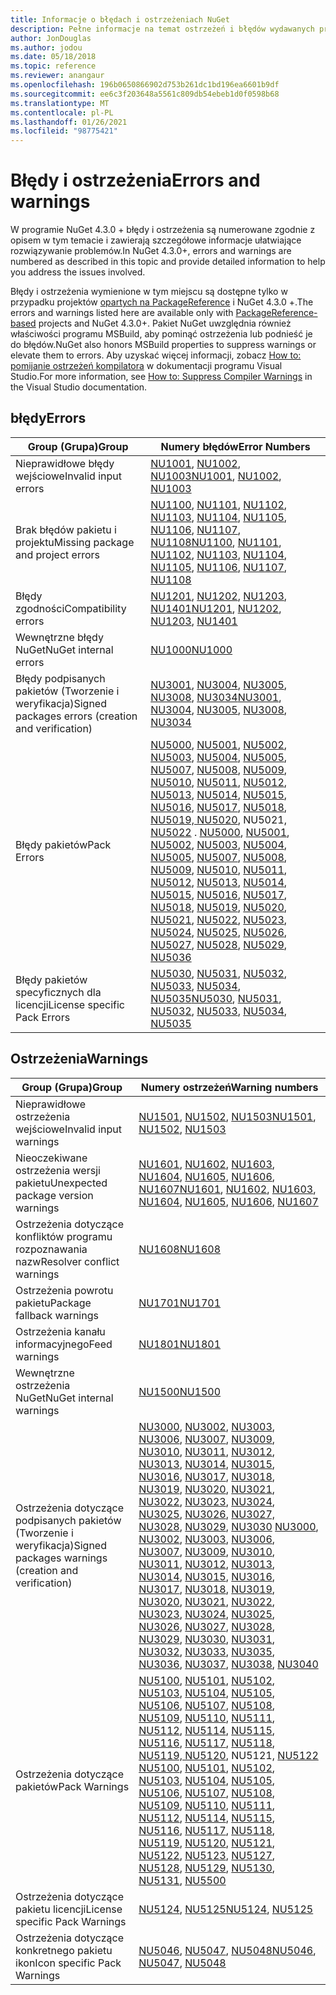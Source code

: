 ```yaml
---
title: Informacje o błędach i ostrzeżeniach NuGet
description: Pełne informacje na temat ostrzeżeń i błędów wydawanych przez pakiet NuGet podczas różnych operacji NuGet.
author: JonDouglas
ms.author: jodou
ms.date: 05/18/2018
ms.topic: reference
ms.reviewer: anangaur
ms.openlocfilehash: 196b0650866902d753b261dc1bd196ea6601b9df
ms.sourcegitcommit: ee6c3f203648a5561c809db54ebeb1d0f0598b68
ms.translationtype: MT
ms.contentlocale: pl-PL
ms.lasthandoff: 01/26/2021
ms.locfileid: "98775421"
---
```

# <a name="errors-and-warnings"></a><span data-ttu-id="a1ace-103">Błędy i ostrzeżenia</span><span class="sxs-lookup"><span data-stu-id="a1ace-103">Errors and warnings</span></span>

<span data-ttu-id="a1ace-104">W programie NuGet 4.3.0 + błędy i ostrzeżenia są numerowane zgodnie z opisem w tym temacie i zawierają szczegółowe informacje ułatwiające rozwiązywanie problemów.</span><span class="sxs-lookup"><span data-stu-id="a1ace-104">In NuGet 4.3.0+, errors and warnings are numbered as described in this topic and provide detailed information to help you address the issues involved.</span></span>

<span data-ttu-id="a1ace-105">Błędy i ostrzeżenia wymienione w tym miejscu są dostępne tylko w przypadku projektów [opartych na PackageReference](../consume-packages/package-references-in-project-files.md) i NuGet 4.3.0 +.</span><span class="sxs-lookup"><span data-stu-id="a1ace-105">The errors and warnings listed here are available only with [PackageReference-based](../consume-packages/package-references-in-project-files.md) projects and NuGet 4.3.0+.</span></span> <span data-ttu-id="a1ace-106">Pakiet NuGet uwzględnia również właściwości programu MSBuild, aby pominąć ostrzeżenia lub podnieść je do błędów.</span><span class="sxs-lookup"><span data-stu-id="a1ace-106">NuGet also honors MSBuild properties to suppress warnings or elevate them to errors.</span></span> <span data-ttu-id="a1ace-107">Aby uzyskać więcej informacji, zobacz [How to: pomijanie ostrzeżeń kompilatora](/visualstudio/ide/how-to-suppress-compiler-warnings) w dokumentacji programu Visual Studio.</span><span class="sxs-lookup"><span data-stu-id="a1ace-107">For more information, see [How to: Suppress Compiler Warnings](/visualstudio/ide/how-to-suppress-compiler-warnings) in the Visual Studio documentation.</span></span>

## <a name="errors"></a><span data-ttu-id="a1ace-108">błędy</span><span class="sxs-lookup"><span data-stu-id="a1ace-108">Errors</span></span>

| <span data-ttu-id="a1ace-109">Group (Grupa)</span><span class="sxs-lookup"><span data-stu-id="a1ace-109">Group</span></span> | <span data-ttu-id="a1ace-110">Numery błędów</span><span class="sxs-lookup"><span data-stu-id="a1ace-110">Error Numbers</span></span> |
| --- | --- |
| <span data-ttu-id="a1ace-111">Nieprawidłowe błędy wejściowe</span><span class="sxs-lookup"><span data-stu-id="a1ace-111">Invalid input errors</span></span> | <span data-ttu-id="a1ace-112">[NU1001](./errors-and-warnings/NU1001.md), [NU1002](./errors-and-warnings/NU1002.md), [NU1003](./errors-and-warnings/NU1003.md)</span><span class="sxs-lookup"><span data-stu-id="a1ace-112">[NU1001](./errors-and-warnings/NU1001.md), [NU1002](./errors-and-warnings/NU1002.md), [NU1003](./errors-and-warnings/NU1003.md)</span></span> |
| <span data-ttu-id="a1ace-113">Brak błędów pakietu i projektu</span><span class="sxs-lookup"><span data-stu-id="a1ace-113">Missing package and project errors</span></span> | <span data-ttu-id="a1ace-114">[NU1100](./errors-and-warnings/NU1100.md), [NU1101](./errors-and-warnings/NU1101.md), [NU1102](./errors-and-warnings/NU1102.md), [NU1103](./errors-and-warnings/NU1103.md), [NU1104](./errors-and-warnings/NU1104.md), [NU1105](./errors-and-warnings/NU1105.md), [NU1106](./errors-and-warnings/NU1106.md), [NU1107](./errors-and-warnings/NU1107.md), [NU1108](./errors-and-warnings/NU1108.md)</span><span class="sxs-lookup"><span data-stu-id="a1ace-114">[NU1100](./errors-and-warnings/NU1100.md), [NU1101](./errors-and-warnings/NU1101.md), [NU1102](./errors-and-warnings/NU1102.md), [NU1103](./errors-and-warnings/NU1103.md), [NU1104](./errors-and-warnings/NU1104.md), [NU1105](./errors-and-warnings/NU1105.md), [NU1106](./errors-and-warnings/NU1106.md), [NU1107](./errors-and-warnings/NU1107.md), [NU1108](./errors-and-warnings/NU1108.md)</span></span> |
| <span data-ttu-id="a1ace-115">Błędy zgodności</span><span class="sxs-lookup"><span data-stu-id="a1ace-115">Compatibility errors</span></span> | <span data-ttu-id="a1ace-116">[NU1201](./errors-and-warnings/NU1201.md), [NU1202](./errors-and-warnings/NU1202.md), [NU1203](./errors-and-warnings/NU1203.md), [NU1401](./errors-and-warnings/NU1401.md)</span><span class="sxs-lookup"><span data-stu-id="a1ace-116">[NU1201](./errors-and-warnings/NU1201.md), [NU1202](./errors-and-warnings/NU1202.md), [NU1203](./errors-and-warnings/NU1203.md), [NU1401](./errors-and-warnings/NU1401.md)</span></span> |
| <span data-ttu-id="a1ace-117">Wewnętrzne błędy NuGet</span><span class="sxs-lookup"><span data-stu-id="a1ace-117">NuGet internal errors</span></span> | [<span data-ttu-id="a1ace-118">NU1000</span><span class="sxs-lookup"><span data-stu-id="a1ace-118">NU1000</span></span>](./errors-and-warnings/NU1000.md) |
| <span data-ttu-id="a1ace-119">Błędy podpisanych pakietów (Tworzenie i weryfikacja)</span><span class="sxs-lookup"><span data-stu-id="a1ace-119">Signed packages errors (creation and verification)</span></span> | <span data-ttu-id="a1ace-120">[NU3001](./errors-and-warnings/NU3001.md), [NU3004](./errors-and-warnings/NU3004.md), [NU3005](./errors-and-warnings/NU3005.md), [NU3008](./errors-and-warnings/NU3008.md), [NU3034](./errors-and-warnings/NU3034.md)</span><span class="sxs-lookup"><span data-stu-id="a1ace-120">[NU3001](./errors-and-warnings/NU3001.md), [NU3004](./errors-and-warnings/NU3004.md), [NU3005](./errors-and-warnings/NU3005.md), [NU3008](./errors-and-warnings/NU3008.md), [NU3034](./errors-and-warnings/NU3034.md)</span></span>|
| <span data-ttu-id="a1ace-121">Błędy pakietów</span><span class="sxs-lookup"><span data-stu-id="a1ace-121">Pack Errors</span></span> | <span data-ttu-id="a1ace-122">[NU5000](./errors-and-warnings/NU5000.md), [NU5001](./errors-and-warnings/NU5001.md), [NU5002](./errors-and-warnings/NU5002.md), [NU5003](./errors-and-warnings/NU5003.md), [NU5004](./errors-and-warnings/NU5004.md), [NU5005](./errors-and-warnings/NU5005.md), [NU5007](./errors-and-warnings/NU5007.md), [NU5008](./errors-and-warnings/NU5008.md), [NU5009](./errors-and-warnings/NU5009.md), [NU5010](./errors-and-warnings/NU5010.md), [NU5011](./errors-and-warnings/NU5011.md), [NU5012](./errors-and-warnings/NU5012.md), [NU5013](./errors-and-warnings/NU5013.md), [NU5014](./errors-and-warnings/NU5014.md), [NU5015](./errors-and-warnings/NU5015.md), [NU5016](./errors-and-warnings/NU5016.md), [NU5017](./errors-and-warnings/NU5017.md), [NU5018](./errors-and-warnings/NU5018.md), [NU5019, NU5020](./errors-and-warnings/NU5019.md), [](./errors-and-warnings/NU5021.md)NU5021, [](./errors-and-warnings/NU5022.md) [NU5022](./errors-and-warnings/NU5036.md) . [](./errors-and-warnings/NU5023.md) [](./errors-and-warnings/NU5020.md) [](./errors-and-warnings/NU5024.md) [](./errors-and-warnings/NU5025.md) [](./errors-and-warnings/NU5026.md) [](./errors-and-warnings/NU5027.md) [](./errors-and-warnings/NU5028.md) [](./errors-and-warnings/NU5029.md)</span><span class="sxs-lookup"><span data-stu-id="a1ace-122">[NU5000](./errors-and-warnings/NU5000.md), [NU5001](./errors-and-warnings/NU5001.md), [NU5002](./errors-and-warnings/NU5002.md), [NU5003](./errors-and-warnings/NU5003.md), [NU5004](./errors-and-warnings/NU5004.md), [NU5005](./errors-and-warnings/NU5005.md), [NU5007](./errors-and-warnings/NU5007.md), [NU5008](./errors-and-warnings/NU5008.md), [NU5009](./errors-and-warnings/NU5009.md), [NU5010](./errors-and-warnings/NU5010.md), [NU5011](./errors-and-warnings/NU5011.md), [NU5012](./errors-and-warnings/NU5012.md), [NU5013](./errors-and-warnings/NU5013.md), [NU5014](./errors-and-warnings/NU5014.md), [NU5015](./errors-and-warnings/NU5015.md), [NU5016](./errors-and-warnings/NU5016.md), [NU5017](./errors-and-warnings/NU5017.md), [NU5018](./errors-and-warnings/NU5018.md), [NU5019](./errors-and-warnings/NU5019.md), [NU5020](./errors-and-warnings/NU5020.md), [NU5021](./errors-and-warnings/NU5021.md), [NU5022](./errors-and-warnings/NU5022.md), [NU5023](./errors-and-warnings/NU5023.md), [NU5024](./errors-and-warnings/NU5024.md), [NU5025](./errors-and-warnings/NU5025.md), [NU5026](./errors-and-warnings/NU5026.md), [NU5027](./errors-and-warnings/NU5027.md), [NU5028](./errors-and-warnings/NU5028.md), [NU5029](./errors-and-warnings/NU5029.md), [NU5036](./errors-and-warnings/NU5036.md)</span></span>
| <span data-ttu-id="a1ace-123">Błędy pakietów specyficznych dla licencji</span><span class="sxs-lookup"><span data-stu-id="a1ace-123">License specific Pack Errors</span></span> | <span data-ttu-id="a1ace-124">[NU5030](./errors-and-warnings/NU5030.md), [NU5031](./errors-and-warnings/NU5031.md), [NU5032](./errors-and-warnings/NU5032.md), [NU5033](./errors-and-warnings/NU5033.md), [NU5034](./errors-and-warnings/NU5034.md), [NU5035](./errors-and-warnings/NU5035.md)</span><span class="sxs-lookup"><span data-stu-id="a1ace-124">[NU5030](./errors-and-warnings/NU5030.md), [NU5031](./errors-and-warnings/NU5031.md), [NU5032](./errors-and-warnings/NU5032.md), [NU5033](./errors-and-warnings/NU5033.md), [NU5034](./errors-and-warnings/NU5034.md), [NU5035](./errors-and-warnings/NU5035.md)</span></span>

## <a name="warnings"></a><span data-ttu-id="a1ace-125">Ostrzeżenia</span><span class="sxs-lookup"><span data-stu-id="a1ace-125">Warnings</span></span>

| <span data-ttu-id="a1ace-126">Group (Grupa)</span><span class="sxs-lookup"><span data-stu-id="a1ace-126">Group</span></span> | <span data-ttu-id="a1ace-127">Numery ostrzeżeń</span><span class="sxs-lookup"><span data-stu-id="a1ace-127">Warning numbers</span></span> |
| --- | --- |
| <span data-ttu-id="a1ace-128">Nieprawidłowe ostrzeżenia wejściowe</span><span class="sxs-lookup"><span data-stu-id="a1ace-128">Invalid input warnings</span></span> | <span data-ttu-id="a1ace-129">[NU1501](./errors-and-warnings/NU1501.md), [NU1502](./errors-and-warnings/NU1502.md), [NU1503](./errors-and-warnings/NU1503.md)</span><span class="sxs-lookup"><span data-stu-id="a1ace-129">[NU1501](./errors-and-warnings/NU1501.md), [NU1502](./errors-and-warnings/NU1502.md), [NU1503](./errors-and-warnings/NU1503.md)</span></span> |
| <span data-ttu-id="a1ace-130">Nieoczekiwane ostrzeżenia wersji pakietu</span><span class="sxs-lookup"><span data-stu-id="a1ace-130">Unexpected package version warnings</span></span> | <span data-ttu-id="a1ace-131">[NU1601](./errors-and-warnings/NU1601.md), [NU1602](./errors-and-warnings/NU1602.md), [NU1603](./errors-and-warnings/NU1603.md), [NU1604](./errors-and-warnings/NU1604.md), [NU1605](./errors-and-warnings/NU1605.md), [NU1606](./errors-and-warnings/NU1108.md), [NU1607](./errors-and-warnings/NU1107.md)</span><span class="sxs-lookup"><span data-stu-id="a1ace-131">[NU1601](./errors-and-warnings/NU1601.md), [NU1602](./errors-and-warnings/NU1602.md), [NU1603](./errors-and-warnings/NU1603.md), [NU1604](./errors-and-warnings/NU1604.md), [NU1605](./errors-and-warnings/NU1605.md), [NU1606](./errors-and-warnings/NU1108.md), [NU1607](./errors-and-warnings/NU1107.md)</span></span> |
| <span data-ttu-id="a1ace-132">Ostrzeżenia dotyczące konfliktów programu rozpoznawania nazw</span><span class="sxs-lookup"><span data-stu-id="a1ace-132">Resolver conflict warnings</span></span> | [<span data-ttu-id="a1ace-133">NU1608</span><span class="sxs-lookup"><span data-stu-id="a1ace-133">NU1608</span></span>](./errors-and-warnings/NU1608.md) |
| <span data-ttu-id="a1ace-134">Ostrzeżenia powrotu pakietu</span><span class="sxs-lookup"><span data-stu-id="a1ace-134">Package fallback warnings</span></span> | [<span data-ttu-id="a1ace-135">NU1701</span><span class="sxs-lookup"><span data-stu-id="a1ace-135">NU1701</span></span>](./errors-and-warnings/NU1701.md) |
| <span data-ttu-id="a1ace-136">Ostrzeżenia kanału informacyjnego</span><span class="sxs-lookup"><span data-stu-id="a1ace-136">Feed warnings</span></span> | [<span data-ttu-id="a1ace-137">NU1801</span><span class="sxs-lookup"><span data-stu-id="a1ace-137">NU1801</span></span>](./errors-and-warnings/NU1801.md) |
| <span data-ttu-id="a1ace-138">Wewnętrzne ostrzeżenia NuGet</span><span class="sxs-lookup"><span data-stu-id="a1ace-138">NuGet internal warnings</span></span> | [<span data-ttu-id="a1ace-139">NU1500</span><span class="sxs-lookup"><span data-stu-id="a1ace-139">NU1500</span></span>](./errors-and-warnings/NU1500.md) |
| <span data-ttu-id="a1ace-140">Ostrzeżenia dotyczące podpisanych pakietów (Tworzenie i weryfikacja)</span><span class="sxs-lookup"><span data-stu-id="a1ace-140">Signed packages warnings (creation and verification)</span></span> | <span data-ttu-id="a1ace-141">[NU3000](./errors-and-warnings/NU3000.md), [NU3002](./errors-and-warnings/NU3002.md), [NU3003](./errors-and-warnings/NU3003.md), [NU3006](./errors-and-warnings/NU3006.md), [NU3007](./errors-and-warnings/NU3007.md), [NU3009](./errors-and-warnings/NU3009.md), [NU3010](./errors-and-warnings/NU3010.md), [NU3011](./errors-and-warnings/NU3011.md), [NU3012](./errors-and-warnings/NU3012.md), [NU3013](./errors-and-warnings/NU3013.md), [NU3014](./errors-and-warnings/NU3014.md), [NU3015](./errors-and-warnings/NU3015.md), [NU3016](./errors-and-warnings/NU3016.md), [NU3017](./errors-and-warnings/NU3017.md), [NU3018](./errors-and-warnings/NU3018.md), [NU3019](./errors-and-warnings/NU3019.md), [NU3020](./errors-and-warnings/NU3020.md), [NU3021](./errors-and-warnings/NU3021.md), [NU3022](./errors-and-warnings/NU3022.md), [NU3023](./errors-and-warnings/NU3023.md), [NU3024](./errors-and-warnings/NU3024.md), [NU3025](./errors-and-warnings/NU3025.md), [NU3026](./errors-and-warnings/NU3026.md), [NU3027,](./errors-and-warnings/NU3027.md) [NU3028](./errors-and-warnings/NU3037.md), [](./errors-and-warnings/NU3029.md) [](./errors-and-warnings/NU3032.md) [NU3029](./errors-and-warnings/NU3038.md), [](./errors-and-warnings/NU3030.md) [](./errors-and-warnings/NU3035.md) [NU3030](./errors-and-warnings/NU3040.md) [](./errors-and-warnings/NU3028.md) [](./errors-and-warnings/NU3031.md) [](./errors-and-warnings/NU3033.md) [](./errors-and-warnings/NU3036.md)</span><span class="sxs-lookup"><span data-stu-id="a1ace-141">[NU3000](./errors-and-warnings/NU3000.md), [NU3002](./errors-and-warnings/NU3002.md), [NU3003](./errors-and-warnings/NU3003.md), [NU3006](./errors-and-warnings/NU3006.md), [NU3007](./errors-and-warnings/NU3007.md), [NU3009](./errors-and-warnings/NU3009.md), [NU3010](./errors-and-warnings/NU3010.md), [NU3011](./errors-and-warnings/NU3011.md), [NU3012](./errors-and-warnings/NU3012.md), [NU3013](./errors-and-warnings/NU3013.md), [NU3014](./errors-and-warnings/NU3014.md), [NU3015](./errors-and-warnings/NU3015.md), [NU3016](./errors-and-warnings/NU3016.md), [NU3017](./errors-and-warnings/NU3017.md), [NU3018](./errors-and-warnings/NU3018.md), [NU3019](./errors-and-warnings/NU3019.md), [NU3020](./errors-and-warnings/NU3020.md), [NU3021](./errors-and-warnings/NU3021.md), [NU3022](./errors-and-warnings/NU3022.md), [NU3023](./errors-and-warnings/NU3023.md), [NU3024](./errors-and-warnings/NU3024.md), [NU3025](./errors-and-warnings/NU3025.md), [NU3026](./errors-and-warnings/NU3026.md), [NU3027](./errors-and-warnings/NU3027.md), [NU3028](./errors-and-warnings/NU3028.md), [NU3029](./errors-and-warnings/NU3029.md), [NU3030](./errors-and-warnings/NU3030.md), [NU3031](./errors-and-warnings/NU3031.md), [NU3032](./errors-and-warnings/NU3032.md), [NU3033](./errors-and-warnings/NU3033.md), [NU3035](./errors-and-warnings/NU3035.md), [NU3036](./errors-and-warnings/NU3036.md), [NU3037](./errors-and-warnings/NU3037.md), [NU3038](./errors-and-warnings/NU3038.md), [NU3040](./errors-and-warnings/NU3040.md)</span></span> |
| <span data-ttu-id="a1ace-142">Ostrzeżenia dotyczące pakietów</span><span class="sxs-lookup"><span data-stu-id="a1ace-142">Pack Warnings</span></span> | <span data-ttu-id="a1ace-143">[NU5100](./errors-and-warnings/NU5100.md), [NU5101](./errors-and-warnings/NU5101.md), [NU5102](./errors-and-warnings/NU5102.md), [NU5103](./errors-and-warnings/NU5103.md), [NU5104](./errors-and-warnings/NU5104.md), [NU5105](./errors-and-warnings/NU5105.md), [NU5106](./errors-and-warnings/NU5106.md), [NU5107](./errors-and-warnings/NU5107.md), [NU5108](./errors-and-warnings/NU5108.md), [NU5109](./errors-and-warnings/NU5109.md), [NU5110](./errors-and-warnings/NU5110.md), [NU5111](./errors-and-warnings/NU5111.md), [NU5112](./errors-and-warnings/NU5112.md), [NU5114](./errors-and-warnings/NU5114.md), [NU5115](./errors-and-warnings/NU5115.md), [NU5116](./errors-and-warnings/NU5116.md), [NU5117](./errors-and-warnings/NU5117.md), [NU5118](./errors-and-warnings/NU5118.md), [NU5119, NU5120](./errors-and-warnings/NU5119.md), NU5121, [](./errors-and-warnings/NU5122.md) [NU5122](./errors-and-warnings/NU5121.md) [](./errors-and-warnings/NU5120.md) [](./errors-and-warnings/NU5123.md) [](./errors-and-warnings/NU5127.md) [](./errors-and-warnings/NU5128.md) [](./errors-and-warnings/NU5129.md) [](./errors-and-warnings/NU5130.md) [](./errors-and-warnings/NU5131.md) [](./errors-and-warnings/NU5500.md)</span><span class="sxs-lookup"><span data-stu-id="a1ace-143">[NU5100](./errors-and-warnings/NU5100.md), [NU5101](./errors-and-warnings/NU5101.md), [NU5102](./errors-and-warnings/NU5102.md), [NU5103](./errors-and-warnings/NU5103.md), [NU5104](./errors-and-warnings/NU5104.md), [NU5105](./errors-and-warnings/NU5105.md), [NU5106](./errors-and-warnings/NU5106.md), [NU5107](./errors-and-warnings/NU5107.md), [NU5108](./errors-and-warnings/NU5108.md), [NU5109](./errors-and-warnings/NU5109.md), [NU5110](./errors-and-warnings/NU5110.md), [NU5111](./errors-and-warnings/NU5111.md), [NU5112](./errors-and-warnings/NU5112.md), [NU5114](./errors-and-warnings/NU5114.md), [NU5115](./errors-and-warnings/NU5115.md), [NU5116](./errors-and-warnings/NU5116.md), [NU5117](./errors-and-warnings/NU5117.md), [NU5118](./errors-and-warnings/NU5118.md), [NU5119](./errors-and-warnings/NU5119.md), [NU5120](./errors-and-warnings/NU5120.md), [NU5121](./errors-and-warnings/NU5121.md), [NU5122](./errors-and-warnings/NU5122.md), [NU5123](./errors-and-warnings/NU5123.md), [NU5127](./errors-and-warnings/NU5127.md), [NU5128](./errors-and-warnings/NU5128.md), [NU5129](./errors-and-warnings/NU5129.md), [NU5130](./errors-and-warnings/NU5130.md), [NU5131](./errors-and-warnings/NU5131.md), [NU5500](./errors-and-warnings/NU5500.md)</span></span>
| <span data-ttu-id="a1ace-144">Ostrzeżenia dotyczące pakietu licencji</span><span class="sxs-lookup"><span data-stu-id="a1ace-144">License specific Pack Warnings</span></span> | <span data-ttu-id="a1ace-145">[NU5124](./errors-and-warnings/NU5124.md), [NU5125](./errors-and-warnings/NU5125.md)</span><span class="sxs-lookup"><span data-stu-id="a1ace-145">[NU5124](./errors-and-warnings/NU5124.md), [NU5125](./errors-and-warnings/NU5125.md)</span></span>
| <span data-ttu-id="a1ace-146">Ostrzeżenia dotyczące konkretnego pakietu ikon</span><span class="sxs-lookup"><span data-stu-id="a1ace-146">Icon specific Pack Warnings</span></span> | <span data-ttu-id="a1ace-147">[NU5046](./errors-and-warnings/NU5046.md), [NU5047](./errors-and-warnings/NU5047.md), [NU5048](./errors-and-warnings/NU5048.md)</span><span class="sxs-lookup"><span data-stu-id="a1ace-147">[NU5046](./errors-and-warnings/NU5046.md), [NU5047](./errors-and-warnings/NU5047.md), [NU5048](./errors-and-warnings/NU5048.md)</span></span>
